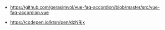 

* https://github.com/gerasimvol/vue-faq-accordion/blob/master/src/vue-faq-accordion.vue

* https://codepen.io/ktsn/pen/dzNRjx
